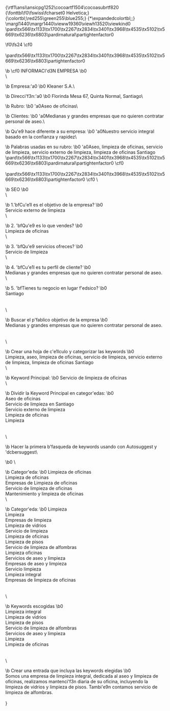 {\rtf1\ansi\ansicpg1252\cocoartf1504\cocoasubrtf820
{\fonttbl\f0\fswiss\fcharset0 Helvetica;}
{\colortbl;\red255\green255\blue255;}
{\*\expandedcolortbl;;}
\margl1440\margr1440\vieww19360\viewh13520\viewkind0
\pard\tx566\tx1133\tx1700\tx2267\tx2834\tx3401\tx3968\tx4535\tx5102\tx5669\tx6236\tx6803\pardirnatural\partightenfactor0

\f0\fs24 \cf0 \
\
\pard\tx566\tx1133\tx1700\tx2267\tx2834\tx3401\tx3968\tx4535\tx5102\tx5669\tx6236\tx6803\partightenfactor0

\b \cf0 INFORMACI\'d3N EMPRESA
\b0 \
\

\b Empresa:\'a0
\b0 Kleaner S.A.\

\b Direcci\'f3n:\'a0
\b0 Florinda Mesa 67, Quinta Normal, Santiago\

\b Rubro:
\b0 \'a0Aseo de oficinas\

\b Clientes:
\b0 \'a0Medianas y grandes empresas que no quieren contratar personal de aseo.\

\b Qu\'e9 hace diferente a su empresa:
\b0 \'a0Nuestro servicio integral basado en la confianza y rapidez\

\b Palabras usadas en su rubro:
\b0 \'a0Aseo, limpieza de oficinas, servicio de limpieza, servicio externo de limpieza, limpieza de oficinas Santiago\
\pard\tx566\tx1133\tx1700\tx2267\tx2834\tx3401\tx3968\tx4535\tx5102\tx5669\tx6236\tx6803\pardirnatural\partightenfactor0
\cf0 \
\
\pard\tx566\tx1133\tx1700\tx2267\tx2834\tx3401\tx3968\tx4535\tx5102\tx5669\tx6236\tx6803\partightenfactor0
\cf0 \

\b SEO
\b0 \
\

\b 1.\'bfCu\'e1l es el objetivo de la empresa? 
\b0 \
Servicio externo de limpieza\
\

\b 2. \'bfQu\'e9 es lo que vendes? 
\b0 \
Limpieza de oficinas \
\

\b 3. \'bfQu\'e9 servicios ofreces?
\b0  \
Servicio de limpieza\
\

\b 4. \'bfCu\'e1l es tu perfil de cliente? 
\b0 \
Medianas y grandes empresas que no quieren contratar personal de aseo.\
\

\b 5. \'bfTienes tu negocio en lugar f\'edsico?
\b0 \
Santiago\
\
\
\

\b Buscar el p\'fablico objetivo de la empresa
\b0 \
Medianas y grandes empresas que no quieren contratar personal de aseo.\
\
\
\

\b Crear una hoja de c\'e1lculo y categorizar las keywords
\b0 \
Limpieza, aseo, limpieza de oficinas, servicio de limpieza, servicio externo de limpieza, limpieza de oficinas Santiago\
\

\b Keyword Principal: 
\b0  Servicio de limpieza de oficinas\
\

\b Dividir la Keyword Principal en categor\'edas:
\b0 \
Aseo de oficinas\
Servicio de limpieza en Santiago\
Servicio externo de limpieza\
Limpieza de oficinas\
Limpieza\
\
\
\

\b Hacer la primera b\'fasqueda de keywords usando con Autosuggest y \'dcbersuggest\

\b0 \

\b Categor\'eda: 
\b0 Limpieza de oficinas\
Limpieza de oficinas \
Empresas de Limpieza de oficinas\
Servicio de limpieza de oficinas\
Mantenimiento y limpieza de oficinas\
\

\b Categor\'eda:
\b0  Limpieza\
Limpieza\
Empresas de limpieza\
Limpieza de vidrios\
Servicio de limpieza\
Limpieza de oficinas\
Limpieza de pisos\
Servicio de limpieza de alfombras\
Limpieza oficinas\
Servicios de aseo y limpieza\
Empresas de aseo y limpieza\
Servicio limpieza\
Limpieza integral\
Empresas de limpieza de oficinas\
\
\
\

\b Keywords escogidas
\b0 \
Limpieza integral\
Limpieza de vidrios\
Limpieza de pisos\
Servicio de limpieza de alfombras\
Servicios de aseo y limpieza\
Limpieza\
Limpieza de oficinas\
\
\
\

\b Crear una entrada que incluya las keywords elegidas
\b0 \
Somos una empresa de limpieza integral, dedicada al aseo y limpieza de oficinas, realizamos mantenci\'f3n diaria de su oficina, incluyendo la limpieza de vidrios y limpieza de pisos. Tambi\'e9n contamos  servicio de limpieza de alfombras.\
\
}